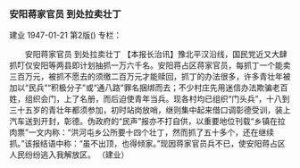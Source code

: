 ### 安阳蒋家官员  到处拉卖壮丁
建业
1947-01-21
第2版()
专栏：

　　安阳蒋家官员
    到处拉卖壮丁
    【本报长治讯】豫北平汉沿线，国民党近又大肆抓叮仅安阳等两县即计划抽抓一万六千名。安阳蒋占区蒋家官员，每抓丁一个能卖三百万元，被抓不愿去的须缴二百万元才能赎回，抓丁的办法很多，许多青壮年被加以“民兵”“积极分子”或“通八路”罪名捆绑而去；不少村庄先用迷信办法欺骗老百姓，组织会门，上了名册，而后迫使青年当兵。现各村均已组织“门头兵”，十八到三十五岁的青壮年都须参加，初时站岗放哨，继则集中起来借口调彰德受训，装上汽车送到开封，彰德。伪政府的“民声”报亦不打自供，以重要地位刊载“乡镇在拉肉票”一文内称：“洪河屯乡公所要十四个壮丁，然而抓了五十多个，还在继续抓。”该报结语中称：“虽不出顶，也得倾家。”现因蒋家官员兵不已，使安阳蒋占区人民纷纷逃入我解放区。
            （建业）
